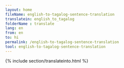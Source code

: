 ```yaml
---
layout: home
fileName: english-to-tagalog-sentence-translation
translatein: english_to_tagalog
folderName : translate
lang: en
from: en
to: hi
permalink: /english-to-tagalog-sentence-translation
tool: english-to-tagalog-sentence-translation
---
```

{% include section/translateinto.html %}